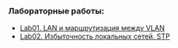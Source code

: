 ### Лабораторные работы:
 - [Lab01. LAN и маршрутизация между VLAN](lab01/)
 - [Lab02. Избыточность локальных сетей. STP](lab02/)
   
